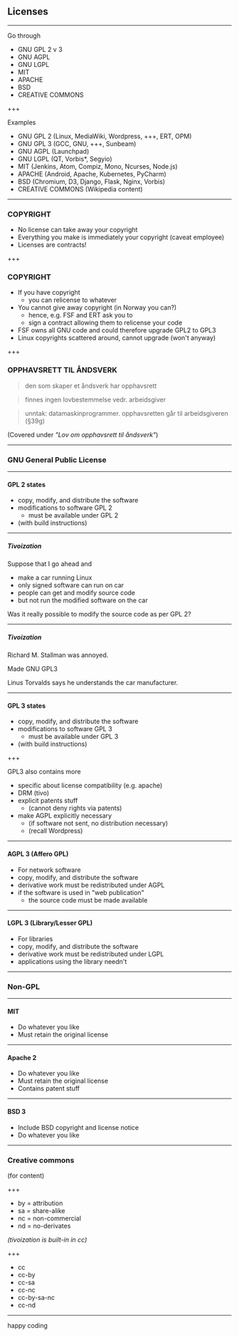 ## Licenses

---

Go through

* GNU GPL 2 v 3
* GNU AGPL
* GNU LGPL
* MIT
* APACHE
* BSD
* CREATIVE COMMONS

+++

Examples

* GNU GPL 2 (Linux, MediaWiki, Wordpress, +++, ERT, OPM)
* GNU GPL 3 (GCC, GNU, +++, Sunbeam)
* GNU AGPL (Launchpad)
* GNU LGPL (QT, Vorbis*, Segyio)
* MIT (Jenkins, Atom, Compiz, Mono, Ncurses, Node.js)
* APACHE (Android, Apache, Kubernetes, PyCharm)
* BSD (Chromium, D3, Django, Flask, Nginx, Vorbis)
* CREATIVE COMMONS (Wikipedia content)

---

### COPYRIGHT

* No license can take away your copyright
* Everything you make is immediately your copyright (caveat employee)
* Licenses are contracts!

+++

### COPYRIGHT

* If you have copyright
  * you can relicense to whatever
* You cannot give away copyright (in Norway you can?)
  * hence, e.g. FSF and ERT ask you to
  * sign a contract allowing them to relicense your code
* FSF owns all GNU code and could therefore upgrade GPL2 to GPL3
* Linux copyrights scattered around, cannot upgrade (won't anyway)

+++

### OPPHAVSRETT TIL ÅNDSVERK

> den som skaper et åndsverk har opphavsrett

> finnes ingen lovbestemmelse vedr. arbeidsgiver

> unntak: datamaskinprogrammer.  opphavsretten går til arbeidsgiveren (§39g)

(Covered under _"Lov om opphavsrett til åndsverk"_)


---

### GNU General Public License

---

#### GPL 2 states

* copy, modify, and distribute the software
* modifications to software GPL 2
  * must be available under GPL 2
* (with build instructions)

---

##### Tivoization

Suppose that I go ahead and
* make a car running Linux
* only signed software can run on car
* people can get and modify source code
* but not run the modified software on the car

Was it really possible to modify the source code as per GPL 2?

---

##### Tivoization

Richard M. Stallman was annoyed.

Made GNU GPL3

Linus Torvalds says he understands the car manufacturer.

---

#### GPL 3 states

* copy, modify, and distribute the software
* modifications to software GPL 3
  * must be available under GPL 3
* (with build instructions)

+++

GPL3 also contains more
* specific about license compatibility (e.g. apache)
* DRM (tivo)
* explicit patents stuff
  * (cannot deny rights via patents)
* make AGPL explicitly necessary
  * (if software not sent, no distribution necessary)
  * (recall Wordpress)

---

#### AGPL 3 (Affero GPL)

* For network software
* copy, modify, and distribute the software
* derivative work must be redistributed under AGPL
* if the software is used in "web publication"
  * the source code must be made available

---

#### LGPL 3 (Library/Lesser GPL)

* For libraries
* copy, modify, and distribute the software
* derivative work must be redistributed under LGPL
* applications using the library needn't


---

### Non-GPL

---

#### MIT

* Do whatever you like
* Must retain the original license

---

#### Apache 2

* Do whatever you like
* Must retain the original license
* Contains patent stuff

---

#### BSD 3

* Include BSD copyright and license notice
* Do whatever you like

---

### Creative commons

(for content)

+++

* by = attribution
* sa = share-alike
* nc = non-commercial
* nd = no-derivates

_(tivoization is built-in in cc)_

+++

* cc
* cc-by
* cc-sa
* cc-nc
* cc-by-sa-nc
* cc-nd

---

happy coding
